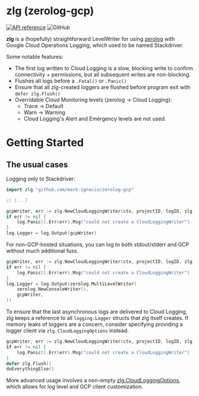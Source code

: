# zlg (zerolog-gcp)

[![API reference](https://img.shields.io/badge/godoc-reference-5272B4)](https://pkg.go.dev/github.com/mark-ignacio/zerolog-gcp?tab=doc)
![GitHub](https://img.shields.io/github/license/mark-ignacio/zerolog-gcp)

**zlg** is a (hopefully) straightforward LevelWriter for using [zerolog](github.com/rs/zerolog) with Google Cloud Operations Logging, which used to be named Stackdriver.

Some notable features:

- The first log written to Cloud Logging is a slow, blocking write to confirm connectivity + permissions, but all subsequent writes are non-blocking.
- Flushes all logs before a `.Fatal()` or `.Panic()`
- Ensure that all zlg-created loggers are flushed before program exit with `defer zlg.Flush()`
- Overridable Cloud Monitoring levels (zerolog -> Cloud Logging):
  - Trace -> Default
  - Warn -> Warning
  - Cloud Logging's Alert and Emergency levels are not used.

# Getting Started

## The usual cases

Logging only to Stackdriver:

```go
import zlg "github.com/mark-ignacio/zerolog-gcp"

// [...]

gcpWriter, err := zlg.NewCloudLoggingWriter(ctx, projectID, logID, zlg.CloudLoggingOptions{})
if err != nil {
    log.Panic().Err(err).Msg("could not create a CloudLoggingWriter")
}
log.Logger = log.Output(gcpWriter)
```

For non-GCP-hosted situations, you can log to both stdout/stderr and GCP without much additional fuss.

```go
gcpWriter, err := zlg.NewCloudLoggingWriter(ctx, projectID, logID, zlg.CloudLoggingOptions{})
if err != nil {
    log.Panic().Err(err).Msg("could not create a CloudLoggingWriter")
}
log.Logger = log.Output(zerolog.MultiLevelWriter(
    zerolog.NewConsoleWriter(),
    gcpWriter,
))
```

To ensure that the last asynchronous logs are delivered to Cloud Logging, zlg keeps a reference to all `logging.Logger` structs that zlg itself creates. If memory leaks of loggers are a concern, consider specifying providing a logger client via `zlg.CloudLoggingOptions` instead.

```go
gcpWriter, err := zlg.NewCloudLoggingWriter(ctx, projectID, logID, zlg.CloudLoggingOptions{})
if err != nil {
    log.Panic().Err(err).Msg("could not create a CloudLoggingWriter")
}
defer zlg.Flush()
doEverythingElse()
```

More advanced usage involves a non-empty [zlg.CloudLoggingOptions](https://pkg.go.dev/github.com/mark-ignacio/zerolog-gcp?tab=doc#CloudLoggingOptions), which allows for log level and GCP client customization.
